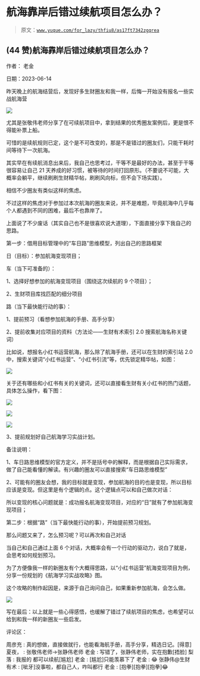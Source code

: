 # 航海靠岸后错过续航项目怎么办？

> 原文：[`www.yuque.com/for_lazy/thfiu8/as17ft7342zgqrea`](https://www.yuque.com/for_lazy/thfiu8/as17ft7342zgqrea)



## (44 赞)航海靠岸后错过续航项目怎么办？ 

作者： 老金 

日期：2023-06-14 

昨天晚上的航海结营后，发现好多生财圈友和我一样，后悔一开始没有报名一些实战航海营 

![](img/e2e4654cc2789e67b1e91e805afa13e0.png) 

尤其是张敬伟老师分享了在可续航项目中，拿到结果的优秀圈友案例后，更是恨不得能补票上船。 

可惜的是续航规则已定，这个是不可改变的，那是不是错过的圈友们，只能干耗时间等待下一次航海。 

其实早在有续航消息出来后，我自己也思考过，干等不是最好的办法，甚至于干等很容易让自己 21 天养成的好习惯，被等待的时间打回原形。（不要说不可能，大概率会躺平，继续刷刷生财精华帖，刷刷风向标，但不会下场实践）。 

相信不少圈友有类似这样的焦虑。 

不过这样的焦虑对于参加过本次航海的圈友来说，并不是难题，毕竟航海中几乎每个人都遇到不同的困难，最后不也靠岸了。 

上面说了不少废话（其实自己也不是很喜欢说大道理），下面直接分享下我自己的思路。 

第一步：借用目标管理中的“车日路”思维模型，列出自己的思路框架 

日（目标）：参加航海变现项目； 

车（当下可准备的）： 

1、选择好想参加的航海变现项目（围绕这次续航的 9 个项目）； 

2、生财项目库找匹配的细分项目 

路（当下最快能行动的事）： 

1、提前预习（看想参加航海的手册、高手分享） 

2、提前收集对应项目的资料（方法论——生财有术索引 2.0 搜索航海名称关键词） 

比如说，想报名小红书运营航海，那么除了航海手册，还可以在生财的索引站 2.0 中，搜索关键词“小红书运营”、“小红书引流”等，优先锁定精华帖，如图： 

![](img/4bffb097829d4d44bcba8e59a859dade.png)  

关于还有哪些和小红书有关的关键词，还可以直接看生财有关小红书的热门话题，具体怎么操作，看下图： 

![](img/3e623374bd0bc5ac5eb384ee0e91a4d0.png)  

![](img/ce51907a9dd2b6301f517e952188b350.png)  

![](img/b1455da9c60da0965384abceb6be373b.png)  

3、提前规划好自己航海学习实战计划。 

备注说明： 

1、车日路思维模型的官方定义，并不是括号中的解释，而是根据自己实际需求，做了自己能看懂的解读。有兴趣的圈友可以直接搜索“车日路思维模型” 

2、可能有的圈友会想，我的目标就是变现，参加航海的目的也是变现，所以目标应该是变现。但这里是有个逻辑的点。这个逻辑点可以和自己做次对话： 

所以变现的核心问题就是：成功报名航海变现项目，对应的“日”就有了参加航海变现项目； 

第二步：根据“路”（当下最快能行动的事），开始提前预习规划。 

那么问题又来了，怎么预习呢？可以再次和自己对话 

当自己和自己通过上面 6 个对话，大概率会有一个行动的驱动力，说白了就是，会思考如何规划预习。 

为了方便像我一样的新圈友有个大概得思路，以“小红书运营”航海变现项目为例，分享一份规划的《航海学习实战攻略》图。 

这个攻略的制作起因是，来源于自己询问自己，如果重新参加航海，会怎么做。 

![](img/0f8db3b3ef5fa1b8c202e8a90f8a0105.png)  

写在最后：以上就是一些心得感悟，也缓解了错过了续航项目的焦虑，也希望可以给到和我一样的新圈友一些启发。 

评论区： 

周彦充 : 真的想做，直接做就行，也能看海航手册，高手分享，精选日记。[得意] 夏夜， : 张敬伟老师→张静伟老师 老金 : 写错了，张静伟老师，实在抱歉[捂脸] 梨落 : 我报的 都可以续航[尴尬] 老金 : [尴尬]只能羡慕下了 老金 : 😂 张静伟@生财有术 : [呲牙]没事啦，都自己人，咋叫都行 老金 : [抱拳][抱拳][抱拳]😂